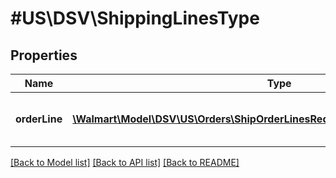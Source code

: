 # #US\DSV\ShippingLinesType

## Properties

Name | Type | Description | Notes
------------ | ------------- | ------------- | -------------
**orderLine** | [**\Walmart\Model\DSV\US\Orders\ShipOrderLinesRequestOrderLinesOrderLineInner[]**](ShipOrderLinesRequestOrderLinesOrderLineInner.md) | Information about one order line shipment |


[[Back to Model list]](../) [[Back to API list]](../../Api/US/DSV) [[Back to README]](../../README.md)
